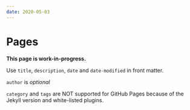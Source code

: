 ```yaml
---
date: 2020-05-03
---
```


# Pages

**This page is work-in-progress.**

Use `title`, `description`, `date` and `date-modified` in front matter.

`author` is *optional*

`category` and `tags` are NOT supported for GitHub Pages because of the Jekyll version and white-listed plugins.
